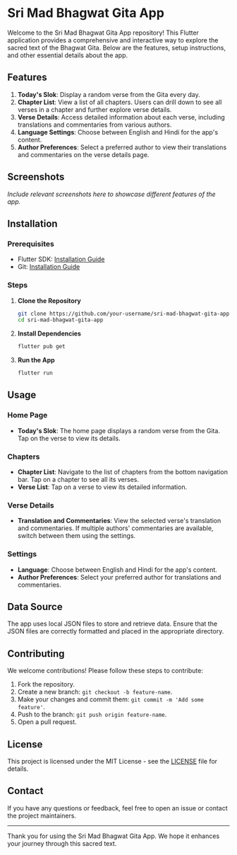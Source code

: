 # Sri Mad Bhagwat Gita App

Welcome to the Sri Mad Bhagwat Gita App repository! This Flutter application provides a comprehensive and interactive way to explore the sacred text of the Bhagwat Gita. Below are the features, setup instructions, and other essential details about the app.

## Features

1. **Today's Slok**: Display a random verse from the Gita every day.
2. **Chapter List**: View a list of all chapters. Users can drill down to see all verses in a chapter and further explore verse details.
3. **Verse Details**: Access detailed information about each verse, including translations and commentaries from various authors.
4. **Language Settings**: Choose between English and Hindi for the app's content.
5. **Author Preferences**: Select a preferred author to view their translations and commentaries on the verse details page.

## Screenshots

*Include relevant screenshots here to showcase different features of the app.*

## Installation

### Prerequisites

- Flutter SDK: [Installation Guide](https://flutter.dev/docs/get-started/install)
- Git: [Installation Guide](https://git-scm.com/book/en/v2/Getting-Started-Installing-Git)

### Steps

1. **Clone the Repository**
   ```bash
   git clone https://github.com/your-username/sri-mad-bhagwat-gita-app.git
   cd sri-mad-bhagwat-gita-app
   ```

2. **Install Dependencies**
   ```bash
   flutter pub get
   ```

3. **Run the App**
   ```bash
   flutter run
   ```

## Usage

### Home Page
- **Today's Slok**: The home page displays a random verse from the Gita. Tap on the verse to view its details.

### Chapters
- **Chapter List**: Navigate to the list of chapters from the bottom navigation bar. Tap on a chapter to see all its verses.
- **Verse List**: Tap on a verse to view its detailed information.

### Verse Details
- **Translation and Commentaries**: View the selected verse's translation and commentaries. If multiple authors' commentaries are available, switch between them using the settings.

### Settings
- **Language**: Choose between English and Hindi for the app's content.
- **Author Preferences**: Select your preferred author for translations and commentaries.

## Data Source

The app uses local JSON files to store and retrieve data. Ensure that the JSON files are correctly formatted and placed in the appropriate directory.

## Contributing

We welcome contributions! Please follow these steps to contribute:

1. Fork the repository.
2. Create a new branch: `git checkout -b feature-name`.
3. Make your changes and commit them: `git commit -m 'Add some feature'`.
4. Push to the branch: `git push origin feature-name`.
5. Open a pull request.

## License

This project is licensed under the MIT License - see the [LICENSE](LICENSE) file for details.

## Contact

If you have any questions or feedback, feel free to open an issue or contact the project maintainers.

---

Thank you for using the Sri Mad Bhagwat Gita App. We hope it enhances your journey through this sacred text.